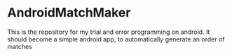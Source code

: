 AndroidMatchMaker
=================

This is the repository for my trial and error programming on android. It should become a simple android app, to automatically generate an order of matches
